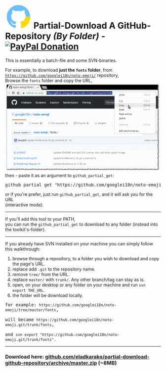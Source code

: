 <h1><a href="https://paypal.me/e1adkarak0" ok><img src="bin/icon.png" alt="PayPal Donation" ok></a> Partial-Download A GitHub-Repository <em>(By Folder)</em> - &nbsp; &nbsp; <a href="https://paypal.me/e1adkarak0" ok><img src="https://www.paypalobjects.com/webstatic/mktg/Logo/pp-logo-100px.png" alt="PayPal Donation" ok></a></h1>

This is essentially a batch-file and some SVN-binaries.

For example, to download <strong>just the <code>fonts</code> folder</strong>, from <code>https://github.com/googlei18n/noto-emoji/</code> repository,<br/>
Browse the <code>fonts</code> folder and copy the URL,<br/>
<img src="bin/screenshot1.png" /><br/>
then - paste it as an argument to <code>github_partial_get</code>:
<pre>
github_partial_get "https://github.com/googlei18n/noto-emoji/tree/master/fonts"
</pre>

or if you're prefer, just run <code>github_partial_get</code>, and it will ask you for the URL<br/>
(interactive mode).

<hr/>

If you'll add this tool to your PATH,<br/>
you can run the <code>github_partial_get</code> to download to any folder (instead into the toolkit's-folder).

<hr/>

If you already have SVN installed on your machine you can simply follow this walkthrough:
1. browse through a repository, to a folder you wish to download and copy the page's URL.
2. replace add <code>.git</code> to the repository name.
3. remove <code>tree/</code> from the URL.
4. replace <code>master/</code> with <code>trunk/</code>. Any other branch/tag can stay as is.
5. open, on your desktop or any folder on your machine and run <code>svn export THE_URL</code>.
6. the folder will be download locally.

<pre>
for example: <code>https://github.com/googlei18n/noto-emoji/tree/master/fonts</code>,<br/>
will became <code>https://github.com/googlei18n/noto-emoji.git/trunk/fonts</code>,<br/>
and <code>svn export "https://github.com/googlei18n/noto-emoji.git/trunk/fonts"</code>.
</pre>

<hr/>

<h3>Download here: <a href="https://github.com/eladkarako/partial-download-github-repository/archive/master.zip"><strong>github.com/eladkarako/partial-download-github-repository/archive/master.zip</strong></a> (~8MB)<h3>